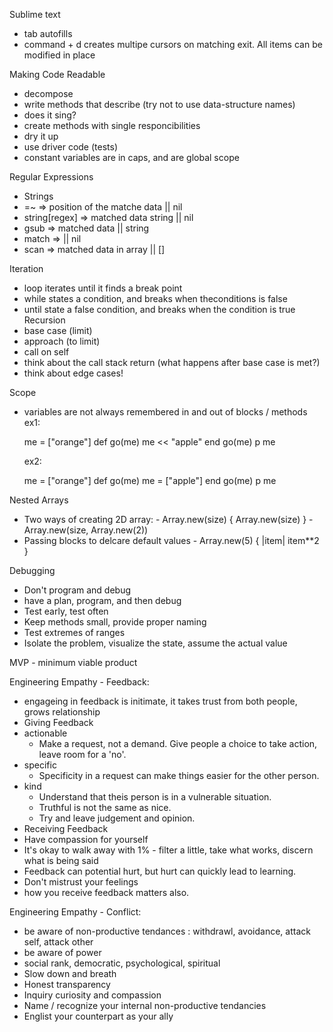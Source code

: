Sublime text
-  tab autofills
-  command + d creates multipe cursors on matching exit. All items can be modified in place

Making Code Readable
-  decompose
-  write methods that describe (try not to use data-structure names)
-  does it sing?
-  create methods with single responcibilities
-  dry it up
-  use driver code (tests)
-  constant variables are in caps, and are global scope

Regular Expressions
-  Strings
  -  =~ => position of the matche data || nil
  -  string[regex] => matched data string || nil
  -  gsub => matched data || string
  -  match => <MatData object> || nil
  -  scan => matched data in array || []

Iteration
  -  loop iterates until it finds a break point
  -  while states a condition, and breaks when theconditions is false
  -  until state a false condition, and breaks when the condition is true
Recursion
  -  base case (limit)
  -  approach (to limit)
  -  call on self
  -  think about the call stack return (what happens after base case is met?)
  -  think about edge cases!

Scope
  -  variables are not always remembered in and out of blocks / methods
      ex1:

        me = ["orange"]
        def go(me)
          me << "apple"
        end
        go(me)
        p me

      ex2:

      me = ["orange"]
      def go(me)
        me = ["apple"]
      end
      go(me)
      p me

Nested Arrays
  -  Two ways of creating 2D array:
    -  Array.new(size) { Array.new(size) }
    -  Array.new(size, Array.new(2))
  -  Passing blocks to delcare default values
    -  Array.new(5) { |item| item**2 }

Debugging
-  Don't program and debug
  -  have a plan, program, and then debug
-  Test early, test often
-  Keep methods small, provide proper naming
-  Test extremes of ranges
-  Isolate the problem, visualize the state, assume the actual value

MVP - minimum viable product


Engineering Empathy - Feedback:
-  engageing in feedback is initimate, it takes trust from both people, grows relationship
-  Giving Feedback
  -  actionable
      -  Make a request, not a demand. Give people a choice to take action, leave room for a 'no'.
  -  specific
      -  Specificity in a request can make things easier for the other person.
  -  kind
      -  Understand that theis person is in a vulnerable situation.
      -  Truthful is not the same as nice.
      -  Try and leave judgement  and opinion.
-   Receiving Feedback
  -  Have compassion for yourself
  -  It's okay to walk away with 1%
    -  filter a little, take what works, discern what is being said
  -  Feedback can potential hurt, but hurt can quickly lead to learning.
  -  Don't mistrust your feelings
  -  how you receive feedback matters also.


Engineering Empathy - Conflict:
-  be aware of non-productive tendances : withdrawl, avoidance, attack self, attack other
-  be aware of power
  -  social rank, democratic, psychological, spiritual
-  Slow down and breath
-  Honest transparency
-  Inquiry curiosity and compassion
-  Name / recognize your internal non-productive tendancies
-  Englist your counterpart as your ally
